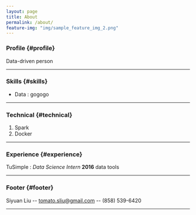 ```yaml
---
layout: page
title: About
permalink: /about/
feature-img: "img/sample_feature_img_2.png"
---
```


### Profile {#profile}

Data-driven person

------

### Skills {#skills}

* Data
    : gogogo

-------

### Technical {#technical}

1. Spark
2. Docker

------

### Experience {#experience}
<!--
Initrode Conglomerated
: *Principal and Creative Lead*
  __2004-2005__
  Intrinsicly transform flexible manufactured products without excellent intellectual capital. Energistically evisculate orthogonal architectures through covalent action items. Assertively incentivize sticky platforms without synergistic materials.

Gizmonic Institute Company (GIM)
: *Lead Web Designer*
  __2001-2004__
  Globally re-engineer cross-media schemas through viral methods of empowerment. Proactively grow long-term high-impact human capital and highly efficient innovation. Intrinsicly iterate excellent e-tailers with timely e-markets.
-->
TuSimple
: *Data Science Intern*
  __2016__
  data tools

------

### Footer {#footer}

Siyuan Liu -- [tomato.sliu@gmail.com](tomato.sliu@gmail.com) -- (858) 539-6420

------
